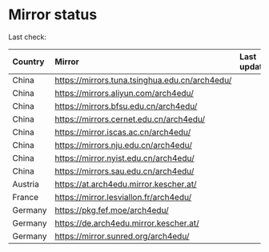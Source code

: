 <script src="./time.js"></script>
# Mirror status
Last check: <script type="text/javascript">localize(1738041635.7071207);</script>

|Country|Mirror|Last update|
|:------|:-----|:----------|
|China|https://mirrors.tuna.tsinghua.edu.cn/arch4edu/|<script type="text/javascript">localize(1738003124);</script>|
|China|https://mirrors.aliyun.com/arch4edu/|<script type="text/javascript">localize(1738003124);</script>|
|China|https://mirrors.bfsu.edu.cn/arch4edu/|<script type="text/javascript">localize(1738003124);</script>|
|China|https://mirrors.cernet.edu.cn/arch4edu/|<script type="text/javascript">localize(1738003124);</script>|
|China|https://mirror.iscas.ac.cn/arch4edu/|<script type="text/javascript">localize(1738003124);</script>|
|China|https://mirrors.nju.edu.cn/arch4edu/|<script type="text/javascript">localize(1737960168);</script>|
|China|https://mirror.nyist.edu.cn/arch4edu/|<script type="text/javascript">localize(1738003124);</script>|
|China|https://mirrors.sau.edu.cn/arch4edu/|<script type="text/javascript">localize(1731653531);</script>|
|Austria|https://at.arch4edu.mirror.kescher.at/|<script type="text/javascript">localize(1738003124);</script>|
|France|https://mirror.lesviallon.fr/arch4edu/|<script type="text/javascript">localize(1737960168);</script>|
|Germany|https://pkg.fef.moe/arch4edu/|<script type="text/javascript">localize(1738003124);</script>|
|Germany|https://de.arch4edu.mirror.kescher.at/|<script type="text/javascript">localize(1738003124);</script>|
|Germany|https://mirror.sunred.org/arch4edu/|<script type="text/javascript">localize(1738003124);</script>|

<script src="./tablefilter/tablefilter.js"></script>
<script src="./table.js"></script>